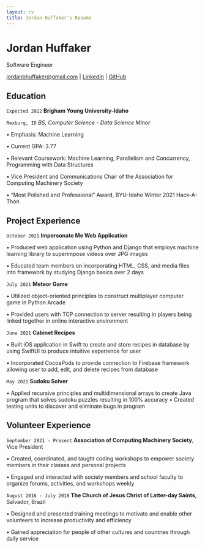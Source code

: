 ```yaml
---
layout: cv
title: Jordan Huffaker's Resume
---
```

# Jordan Huffaker
Software Engineer

<div id="webaddress">
<a href="jordanbhuffaker@gmail.com">jordanbhuffaker@gmail.com</a>
| <a href="linkedin.com/in/jordan-huffaker/">LinkedIn</a>
| <a href="github.com/JHuffaker/">GitHub</a>
</div>

<!-- https://www.monique.tech/the-art-of-markdown -->

## Education

`Expected 2022`
__Brigham Young University-Idaho__

`Rexburg, ID`
_BS, Computer Science - Data Science Minor_

•	Emphasis: Machine Learning

•	Current GPA: 3.77

•	Relevant Coursework: Machine Learning, Parallelism and Concurrency, Programming with Data Structures

•	Vice President and Communications Chair of the Association for Computing Machinery Society

•	“Most Polished and Professional” Award, BYU-Idaho Winter 2021 Hack-A-Thon

## Project Experience

`October 2021`
__Impersonate Me Web Application__

•	Produced web application using Python and Django that employs machine learning library to superimpose videos over JPG images

•	Educated team members on incorporating HTML, CSS, and media files into framework by studying Django basics over 2 days

`July 2021`
__Meteor Game__

•	Utilized object-oriented principles to construct multiplayer computer game in Python Arcade

•	Provided users with TCP connection to server resulting in players being linked together in online interactive environment

`June 2021`
__Cabinet Recipes__

•	Built iOS application in Swift to create and store recipes in database by using SwiftUI to produce intuitive experience for user

•	Incorporated CocoaPods to provide connection to Firebase framework allowing user to add, edit, and delete recipes from database


`May 2021`
__Sudoku Solver__

•	Applied recursive principles and multidimensional arrays to create Java program that solves sudoku puzzles resulting in 100% accuracy
•	Created testing units to discover and eliminate bugs in program 

## Volunteer Experience

`September 2021 - Present`
__Association of Computing Machinery Society__, Vice President

•	Created, coordinated, and taught coding workshops to empower society members in their classes and personal projects

•	Engaged and interacted with society members and school faculty to organize forums, activities, and workshops weekly



`August 2016 - July 2018`
__The Church of Jesus Christ of Latter-day Saints__, Salvador, Brazil

•	Designed and presented training meetings to motivate and enable other volunteers to increase productivity and efficiency 

•	Gained appreciation for people of other cultures and countries through daily service 

<!-- ### Footer

Last updated: May 2013 -->


